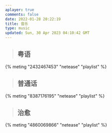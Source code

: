 ```yaml
---
aplayer: true
comments: false
date: 2022-01-28 20:22:19
title: 音乐
type: music
updated: Sun, 30 Apr 2023 04:10:42 GMT
---
```

> ## 粤语

<div id='demo1'></div>

{% meting "2432467453" "netease" "playlist" %}

> ## 普通话

<div id='demo2'></div>

{% meting "8387176195" "netease" "playlist" %}

> ## 治愈

<div id='demo3'></div>

{% meting "4860069866" "netease" "playlist" %}
